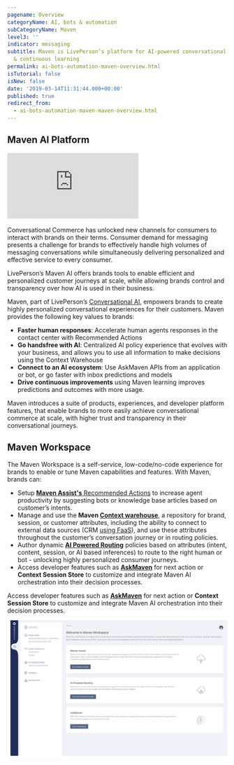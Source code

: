 ```yaml
---
pagename: Overview
categoryName: AI, bots & automation
subCategoryName: Maven
level3: ''
indicator: messaging
subtitle: Maven is LivePerson’s platform for AI-powered conversational orchestration
  & continuous learning
permalink: ai-bots-automation-maven-overview.html
isTutorial: false
isNew: false
date: '2019-03-14T11:31:44.000+00:00'
published: true
redirect_from:
  - ai-bots-automation-maven-maven-overview.html
---
```


## Maven AI Platform

<iframe style="max-width: 750px;" src="https://player.vimeo.com/video/353328389" frameborder="0" webkitallowfullscreen mozallowfullscreen allowfullscreen></iframe>

Conversational Commerce has unlocked new channels for consumers to interact with brands on their terms. Consumer demand for messaging presents a challenge for brands to effectively handle high volumes of messaging conversations while simultaneously delivering personalized and effective service to every consumer.

LivePerson’s Maven AI offers brands tools to enable efficient and personalized customer journeys at scale, while allowing brands control and transparency over how AI is used in their business.

Maven, part of LivePerson’s [Conversational AI](ai-bots-automation-conversational-ai.html), empowers brands to create highly personalized conversational experiences for their customers. Maven provides the following key values to brands:

* **Faster human responses**: Accelerate human agents responses in the contact center with Recommended Actions
* **Go handsfree with AI**: Centralized AI policy experience that evolves with your business, and allows you to use all information to make decisions using the Context Warehouse
* **Connect to an AI ecosystem**: Use AskMaven APIs from an application or bot, or go faster with inbox predictions and models
* **Drive continuous improvements** using Maven learning improves predictions and outcomes with more usage.

Maven introduces a suite of products, experiences, and developer platform features, that enable brands to more easily achieve conversational commerce at scale, with higher trust and transparency in their conversational journeys.

## Maven Workspace

The Maven Workspace is a self-service, low-code/no-code experience for brands to enable or tune Maven capabilities and features. With Maven, brands can:

* Setup [**Maven Assist's** Recommended Actions](https://knowledge.liveperson.com/ai-bots-automation-maven-maven-assist.html) to increase agent productivity by suggesting bots or knowledge base articles based on customer’s intents.
* Manage and use the **Maven [Context warehouse](ai-bots-automation-maven-context-warehouse.html)**, a repository for brand, session, or customer attributes, including the ability to connect to external data sources (CRM [using FaaS](https://knowledge.liveperson.com/developer-tools-liveperson-functions.html)), and use these attributes throughout the customer’s conversation journey or in routing policies.
* Author dynamic **[AI Powered Routing](ai-bots-automation-maven-ai-powered-routing.html)** policies based on attributes (intent, content, session, or AI based inferences) to route to the right human or bot - unlocking highly personalized consumer journeys.
* Access developer features such as **[AskMaven](ai-bots-automation-maven-askmaven.html)** for next action or **Context Session Store** to customize and integrate Maven AI orchestration into their decision processes.

Access developer features such as **[AskMaven](ai-bots-automation-maven-askmaven.html)** for next action or **Context Session Store** to customize and integrate Maven AI orchestration into their decision processes.

<img width="750px" src="/img/maven-workspace.png">

